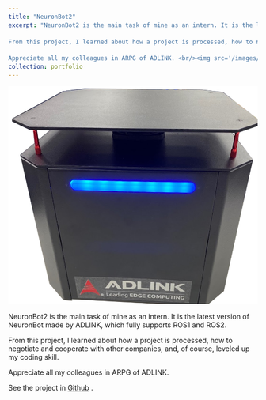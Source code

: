 ```yaml
---
title: "NeuronBot2"
excerpt: "NeuronBot2 is the main task of mine as an intern. It is the latest version of NeuronBot made by ADLINK, which fully supports ROS1 and ROS2. 

From this project, I learned about how a project is processed, how to negotiate and cooperate with other companies, and, of course, leveled up my coding skill. 

Appreciate all my colleagues in ARPG of ADLINK. <br/><img src='/images/neuronbot2.png'>"
collection: portfolio
---
```


![](../images/neuronbot2.png)

NeuronBot2 is the main task of mine as an intern. It is the latest version of NeuronBot made by ADLINK, which fully supports ROS1 and ROS2. 

From this project, I learned about how a project is processed, how to negotiate and cooperate with other companies, and, of course, leveled up my coding skill. 

Appreciate all my colleagues in ARPG of ADLINK.

See the project in [Github](https://github.com/Adlink-ROS/neuronbot2/tree/eloquent-devel) .